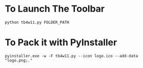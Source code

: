 # To Launch The Toolbar
`python tb4w11.py FOLDER_PATH`

# To Pack it with PyInstaller
`pyinstaller.exe -w -F tb4w11.py --icon logo.ico --add-data "logo.png;."`

